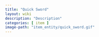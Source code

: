 ```yaml
---
title: "Quick Sword"
layout: wiki
description: "Description"
categories: [ item ]
image-path: "item_entity/quick_sword.gif"
---
```

